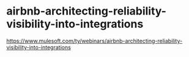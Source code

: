 # airbnb-architecting-reliability-visibility-into-integrations

https://www.mulesoft.com/ty/webinars/airbnb-architecting-reliability-visibility-into-integrations
